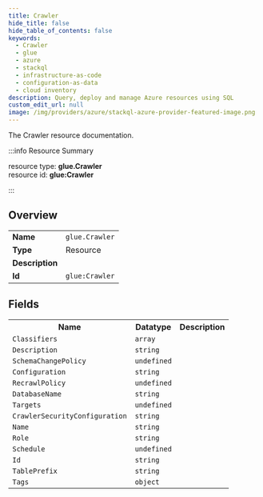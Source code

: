 ```yaml
---
title: Crawler
hide_title: false
hide_table_of_contents: false
keywords:
  - Crawler
  - glue
  - azure
  - stackql
  - infrastructure-as-code
  - configuration-as-data
  - cloud inventory
description: Query, deploy and manage Azure resources using SQL
custom_edit_url: null
image: /img/providers/azure/stackql-azure-provider-featured-image.png
---
```

The Crawler resource documentation.

:::info Resource Summary

<div class="row">
<div class="providerDocColumn">
<span>resource type:&nbsp;<b>glue.Crawler</b></span><br />
<span>resource id:&nbsp;<b>glue:Crawler</b></span><br />
</div>
</div>

:::

## Overview
<table><tbody>
<tr><td><b>Name</b></td><td><code>glue.Crawler</code></td></tr>
<tr><td><b>Type</b></td><td>Resource</td></tr>
<tr><td><b>Description</b></td><td></td></tr>
<tr><td><b>Id</b></td><td><code>glue:Crawler</code></td></tr>
</tbody></table>

## Fields
<table><tbody>
<tr><th>Name</th><th>Datatype</th><th>Description</th></tr>
<tr><td><code>Classifiers</code></td><td><code>array</code></td><td></td></tr><tr><td><code>Description</code></td><td><code>string</code></td><td></td></tr><tr><td><code>SchemaChangePolicy</code></td><td><code>undefined</code></td><td></td></tr><tr><td><code>Configuration</code></td><td><code>string</code></td><td></td></tr><tr><td><code>RecrawlPolicy</code></td><td><code>undefined</code></td><td></td></tr><tr><td><code>DatabaseName</code></td><td><code>string</code></td><td></td></tr><tr><td><code>Targets</code></td><td><code>undefined</code></td><td></td></tr><tr><td><code>CrawlerSecurityConfiguration</code></td><td><code>string</code></td><td></td></tr><tr><td><code>Name</code></td><td><code>string</code></td><td></td></tr><tr><td><code>Role</code></td><td><code>string</code></td><td></td></tr><tr><td><code>Schedule</code></td><td><code>undefined</code></td><td></td></tr><tr><td><code>Id</code></td><td><code>string</code></td><td></td></tr><tr><td><code>TablePrefix</code></td><td><code>string</code></td><td></td></tr><tr><td><code>Tags</code></td><td><code>object</code></td><td></td></tr>
</tbody></table>